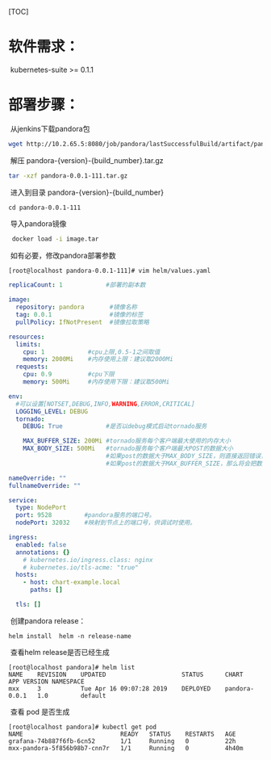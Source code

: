[TOC]

# 软件需求：

​	kubernetes-suite >= 0.1.1

# 部署步骤：

​	从jenkins下载pandora包
```sh
wget http://10.2.65.5:8080/job/pandora/lastSuccessfulBuild/artifact/pandora-0.0.1-{build_number}.tar.gz
```

​	解压 pandora-{version}-{build_number}.tar.gz

```sh
tar -xzf pandora-0.0.1-111.tar.gz
```

​	进入到目录 pandora-{version}-{build_number}

```shell
cd pandora-0.0.1-111
```

​        导入pandora镜像

```sh
 docker load -i image.tar
```

​	如有必要，修改pandora部署参数

```sh
[root@localhost pandora-0.0.1-111]# vim helm/values.yaml 
```

```yaml
replicaCount: 1            #部署的副本数

image:
  repository: pandora       #镜像名称
  tag: 0.0.1                #镜像的标签  
  pullPolicy: IfNotPresent  #镜像拉取策略

resources:
  limits:
    cpu: 1            #cpu上限,0.5-1之间取值
    memory: 2000Mi    #内存使用上限：建议取2000Mi
  requests:
    cpu: 0.9          #cpu下限
    memory: 500Mi     #内存使用下限：建议取500Mi

env:
  #可以设置[NOTSET,DEBUG,INFO,WARNING,ERROR,CRITICAL]
  LOGGING_LEVEL: DEBUG
  tornado:
    DEBUG: True            #是否以debug模式启动tornado服务

    MAX_BUFFER_SIZE: 200Mi #tornado服务每个客户端最大使用的内存大小
    MAX_BODY_SIZE: 500Mi   #tornado服务每个客户端最大POST的数据大小
                           #如果post的数据大于MAX_BODY_SIZE，则直接返回错误，且后台打印 ”CONTENT—LENGTH too long“ 
                           #如果post的数据大于MAX_BUFFER_SIZE，那么将会把数据存放到临时文件中，因此会影响服务的性能造成响应超时。

nameOverride: ""
fullnameOverride: ""

service:
  type: NodePort
  port: 9528         #pandora服务的端口号。
  nodePort: 32032    #映射到节点上的端口号，供调试时使用。

ingress:
  enabled: false
  annotations: {}
    # kubernetes.io/ingress.class: nginx
    # kubernetes.io/tls-acme: "true"
  hosts:
    - host: chart-example.local
      paths: []

  tls: []


```

​	创建pandora release：

```shell
helm install  helm -n release-name
```

​        查看helm release是否已经生成

```shell
[root@localhost pandora]# helm list
NAME	REVISION	UPDATED                 	STATUS  	CHART        	APP VERSION	NAMESPACE
mxx 	3       	Tue Apr 16 09:07:28 2019	DEPLOYED	pandora-0.0.1	1.0        	default  
```

​	查看 pod 是否生成

```shell
[root@localhost pandora]# kubectl get pod
NAME                           READY   STATUS    RESTARTS   AGE
grafana-74b887f6fb-6cn52       1/1     Running   0          22h
mxx-pandora-5f856b98b7-cnn7r   1/1     Running   0          4h40m
```

